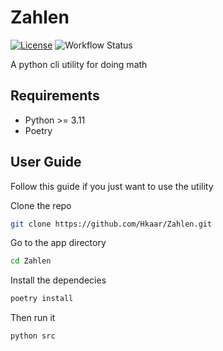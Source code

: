 # Zahlen

[![License](https://img.shields.io/badge/License-Apache_2.0-blue.svg)](https://opensource.org/licenses/Apache-2.0)
![Workflow Status](https://github.com/Hkaar/Zahlen/workflows/CI/badge.svg)

A python cli utility for doing math

## Requirements

- Python >= 3.11
- Poetry

## User Guide

Follow this guide if you just want to use the utility

Clone the repo

```bash
git clone https://github.com/Hkaar/Zahlen.git
```

Go to the app directory

```bash
cd Zahlen
```

Install the dependecies

```bash
poetry install
```

Then run it

```bash
python src
```

